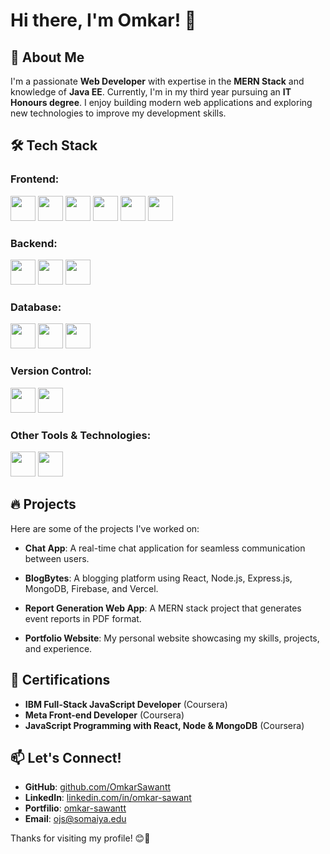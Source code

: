 # Hi there, I'm Omkar! 👋

## 🚀 About Me

I'm a passionate **Web Developer** with expertise in the **MERN Stack** and knowledge of **Java EE**. Currently, I'm in my third year pursuing an **IT Honours degree**. I enjoy building modern web applications and exploring new technologies to improve my development skills.

## 🛠️ Tech Stack

### Frontend:
<img src="https://cdn.jsdelivr.net/gh/devicons/devicon/icons/react/react-original.svg" width="40" height="40"/> <img src="https://cdn.jsdelivr.net/gh/devicons/devicon/icons/html5/html5-original.svg" width="40" height="40"/> <img src="https://cdn.jsdelivr.net/gh/devicons/devicon/icons/css3/css3-original.svg" width="40" height="40"/> <img src="https://cdn.jsdelivr.net/gh/devicons/devicon/icons/javascript/javascript-original.svg" width="40" height="40"/> <img src="https://cdn.jsdelivr.net/gh/devicons/devicon/icons/tailwindcss/tailwindcss-original.svg" width="40" height="40"/> <img src="https://cdn.jsdelivr.net/gh/devicons/devicon/icons/materialui/materialui-original.svg" width="40" height="40"/> 

### Backend:
<img src="https://cdn.jsdelivr.net/gh/devicons/devicon/icons/nodejs/nodejs-original.svg" width="40" height="40"/> <img src="https://cdn.jsdelivr.net/gh/devicons/devicon/icons/express/express-original.svg" width="40" height="40"/> <img src="https://cdn.jsdelivr.net/gh/devicons/devicon/icons/spring/spring-original.svg" width="40" height="40"/> 

### Database:
<img src="https://cdn.jsdelivr.net/gh/devicons/devicon/icons/mongodb/mongodb-original.svg" width="40" height="40"/> <img src="https://cdn.jsdelivr.net/gh/devicons/devicon/icons/firebase/firebase-plain.svg" width="40" height="40"/> <img src="https://cdn.jsdelivr.net/gh/devicons/devicon/icons/mysql/mysql-original.svg" width="40" height="40"/> 

### Version Control:
<img src="https://cdn.jsdelivr.net/gh/devicons/devicon/icons/git/git-original.svg" width="40" height="40"/> <img src="https://cdn.jsdelivr.net/gh/devicons/devicon/icons/github/github-original.svg" width="40" height="40"/> 

### Other Tools & Technologies:

<img src="https://cdn.jsdelivr.net/gh/devicons/devicon/icons/git/git-original.svg" width="40" height="40"/> <img src="https://cdn.jsdelivr.net/gh/devicons/devicon/icons/redux/redux-original.svg" width="40" height="40"/> 

## 🔥 Projects

Here are some of the projects I've worked on:
- **Chat App**: A real-time chat application for seamless communication between users.
- **BlogBytes**: A blogging platform using React, Node.js, Express.js, MongoDB, Firebase, and Vercel.

- **Report Generation Web App**: A MERN stack project that generates event reports in PDF format.
- **Portfolio Website**: My personal website showcasing my skills, projects, and experience.

## 📜 Certifications

- **IBM Full-Stack JavaScript Developer** (Coursera)
- **Meta Front-end Developer** (Coursera)
- **JavaScript Programming with React, Node & MongoDB** (Coursera)

## 📫 Let's Connect!

- **GitHub**: [github.com/OmkarSawantt](https://github.com/OmkarSawantt)
- **LinkedIn**: [linkedin.com/in/omkar-sawant](https://linkedin.com/in/omkar-sawant-5283b1283)
- **Portfilio**: [omkar-sawantt](https://omkar-sawantt.vercel.app)
- **Email**: ojs@somaiya.edu

Thanks for visiting my profile! 😊🚀

